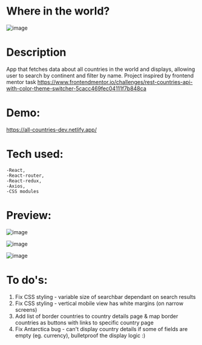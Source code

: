 # Where in the world?

![image](https://user-images.githubusercontent.com/100487510/200444721-a1f63b33-b1b0-4686-8d66-2c27710d2c9d.png)


# Description

App that fetches data about all countries in the world and displays, allowing user to search by continent and filter by name.
Project inspired by frontend mentor task https://www.frontendmentor.io/challenges/rest-countries-api-with-color-theme-switcher-5cacc469fec04111f7b848ca

# Demo:

https://all-countries-dev.netlify.app/

# Tech used:

    -React,
    -React-router,
    -React-redux,
    -Axios,
    -CSS modules

# Preview:

![image](https://user-images.githubusercontent.com/100487510/200444841-5dd398c2-5e6c-4501-82b2-5f7a9d8488f4.png)

![image](https://user-images.githubusercontent.com/100487510/200444908-ab440928-8c4b-4853-b2cd-6d5cbb10e286.png)

![image](https://user-images.githubusercontent.com/100487510/200445012-c916b376-15ff-47ff-9c8a-7327a09fa3f6.png)

# To do's:
1. Fix CSS styling - variable size of searchbar dependant on search results
2. Fix CSS styling - vertical mobile view has white margins (on narrow screens)
3. Add list of border countries to country details page & map border countries as buttons with links to specific country page
4. Fix Antarctica bug - can't display country details if some of fields are empty (eg. currency), bulletproof the display logic :)
